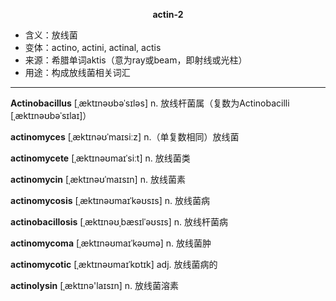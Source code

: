 
**<center>actin-2</center>**

- <span class="definition">含义：放线菌</span>
- <span class="definition">变体：actino, actini, actinal, actis</span>
- <span class="definition">来源：希腊单词aktis（意为ray或beam，即射线或光柱）</span>
- <span class="definition">用途：构成放线菌相关词汇</span>

---

<span class="vocabulary">**Actinobacillus**</span> [ˌæktɪnəʊbəˈsɪləs] n. 放线杆菌属（复数为Actinobacilli [ˌæktɪnəʊbəˈsɪlaɪ]）

<span class="vocabulary">**actinomyces**</span> [ˌæktɪnəʊˈmaɪsiːz] n.（单复数相同）放线菌

<span class="vocabulary">**actinomycete**</span> [ˌæktɪnəʊmaɪˈsiːt] n. 放线菌类 

<span class="vocabulary">**actinomycin**</span> [ˌæktɪnəʊˈmaɪsɪn] n. 放线菌素

<span class="vocabulary">**actinomycosis**</span> [ˌæktɪnəʊmaɪˈkəʊsɪs] n. 放线菌病 

<span class="vocabulary">**actinobacillosis**</span> [ˌæktɪnəʊˌbæsɪlˈəʊsɪs] n. 放线杆菌病

<span class="vocabulary">**actinomycoma**</span> [ˌæktɪnəʊmaɪˈkəʊmə] n. 放线菌肿

<span class="vocabulary">**actinomycotic**</span> [ˌæktɪnəʊmaɪˈkɒtɪk] adj. 放线菌病的

<span class="vocabulary">**actinolysin**</span> [ˌæktɪnə'laɪsɪn] n. 放线菌溶素
